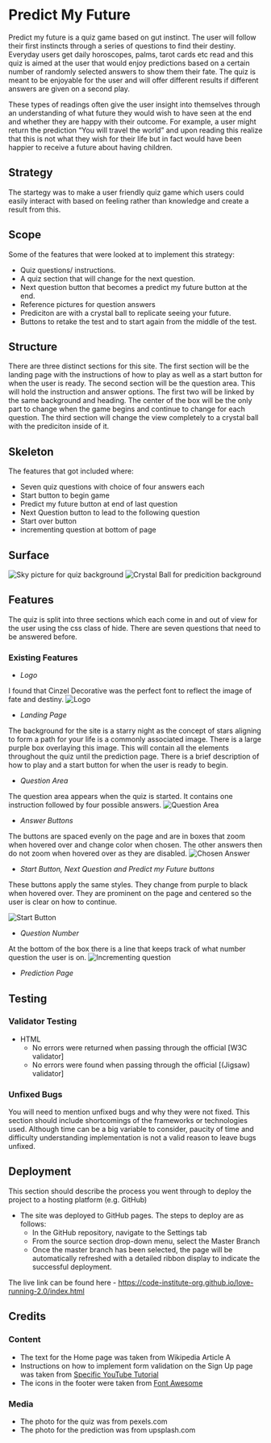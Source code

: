 # Predict My Future

Predict my future is a quiz game based on gut instinct. The user will follow their first instincts through a series of questions to find their destiny. Everyday users get daily horoscopes, palms, tarot cards etc read and this quiz is aimed at the user that would enjoy predictions based on a certain number of randomly selected answers to show them their fate. The quiz is meant to be enjoyable for the user and will offer different results if different answers are given on a second play.

These types of readings often give the user insight into themselves through an understanding of what future they would wish to have seen at the end and whether they are happy with their outcome. For example, a user might return the prediction “You will travel the world” and upon reading this realize that this is not what they wish for their life but in fact would have been happier to receive a future about having children.

## Strategy

The startegy was to make a user friendly quiz game which users could easily interact with based on feeling rather than knowledge and create a result from this.

## Scope

Some of the features that were looked at to implement this strategy:

- Quiz questions/ instructions.
- A quiz section that will change for the next question.
- Next question button that becomes a predict my future button at the end.
- Reference pictures for question answers
- Prediciton are with a crystal ball to replicate seeing your future.
- Buttons to retake the test and to start again from the middle of the test.

## Structure

There are three distinct sections for this site. The first section will be the landing page with the instructions of how to play as well as a start button for when the user is ready. The second section will be the question area. This will hold the instruction and answer options. The first two will be linked by the same background and heading. The center of the box will be the only part to change when the game begins and continue to change for each question. The third section will change the view completely to a crystal ball with the prediciton inside of it.

## Skeleton

The features that got included where:

- Seven quiz questions with choice of four answers each
- Start button to begin game
- Predict my future button at end of last question
- Next Question button to lead to the following question
- Start over button
- incrementing question at bottom of page

## Surface 
![Sky picture for quiz background](/assets/documentation/readme-images/sky-readme.jpg)
![Crystal Ball for predicition background](/assets/documentation/readme-images/crystal-readme.jpg)
## Features

The quiz is split into three sections which each come in and out of view for the user using the css class of hide. There are seven questions that need to be answered before.

### Existing Features

- _Logo_

I found that Cinzel Decorative was the perfect font to reflect the image of fate and destiny. 
![Logo](/assets/documentation/readme-images/logo.png)

- _Landing Page_

The background for the site is a starry night as the concept of stars aligning to form a path for your life is a commonly associated image.  There is a large purple box overlaying this image. This will contain all the elements throughout the quiz until the prediction page. There is a brief description of how to play and a start button for when the user is ready to begin.

- _Question Area_

The question area appears when the quiz is started. It contains one instruction followed by four possible answers. 
![Question Area](/assets/documentation/readme-images/question-area.png)

- _Answer Buttons_

The buttons are spaced evenly on the page and are in boxes that zoom when hovered over and change color when chosen. The other answers then do not zoom when hovered over as they are disabled.
![Chosen Answer](/assets/documentation/readme-images/answer-chosen.png)

- _Start Button, Next Question and Predict my Future buttons_

These buttons apply the same styles. They change from purple to black when hovered over. They are prominent on the page and centered so the user is clear on how to continue.

![Start Button](/assets/documentation/readme-images/start-btn.png)

- _Question Number_

At the bottom of the box there is a line that keeps track of what number question the user is on. 
![Incrementing question](/assets/documentation/readme-images/incrementing-question.png)

- _Prediction Page_

## Testing

### Validator Testing

- HTML
  - No errors were returned when passing through the official [W3C validator]
  - No errors were found when passing through the official [(Jigsaw) validator]

### Unfixed Bugs

You will need to mention unfixed bugs and why they were not fixed. This section should include shortcomings of the frameworks or technologies used. Although time can be a big variable to consider, paucity of time and difficulty understanding implementation is not a valid reason to leave bugs unfixed.

## Deployment

This section should describe the process you went through to deploy the project to a hosting platform (e.g. GitHub)

- The site was deployed to GitHub pages. The steps to deploy are as follows:
  - In the GitHub repository, navigate to the Settings tab
  - From the source section drop-down menu, select the Master Branch
  - Once the master branch has been selected, the page will be automatically refreshed with a detailed ribbon display to indicate the successful deployment.

The live link can be found here - <https://code-institute-org.github.io/love-running-2.0/index.html>

## Credits

### Content

- The text for the Home page was taken from Wikipedia Article A
- Instructions on how to implement form validation on the Sign Up page was taken from [Specific YouTube Tutorial](https://www.youtube.com/)
- The icons in the footer were taken from [Font Awesome](https://fontawesome.com/)

### Media

- The photo for the quiz was from pexels.com
- The photo for the prediction was from upsplash.com



